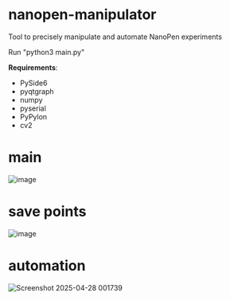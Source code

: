 # nanopen-manipulator
Tool to precisely manipulate and automate NanoPen experiments

Run "python3 main.py"

**Requirements**:
- PySide6
- pyqtgraph
- numpy
- pyserial
- PyPylon
- cv2

# main
![image](https://github.com/user-attachments/assets/6ace0c1d-5a3b-4c8c-b546-75d3e87e606c)

# save points
![image](https://github.com/user-attachments/assets/2acf6755-b5d7-4467-b786-c8631667c0f8)

# automation
![Screenshot 2025-04-28 001739](https://github.com/user-attachments/assets/35c56761-1943-4370-88b6-cde174e990f6)

